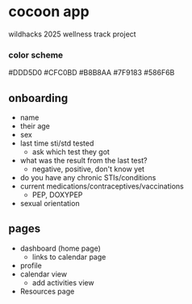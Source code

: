# cocoon app

wildhacks 2025 wellness track project

### color scheme

#DDD5D0
#CFC0BD
#B8B8AA
#7F9183
#586F6B

## onboarding

- name
- their age
- sex
- last time sti/std tested
  - ask which test they got
- what was the result from the last test?
    - negative, positive, don't know yet
- do you have any chronic STIs/conditions
- current medications/contraceptives/vaccinations
  - PEP, DOXYPEP
- sexual orientation

## pages

- dashboard (home page)
  - links to calendar page
- profile
- calendar view
  - add activities view
- Resources page
